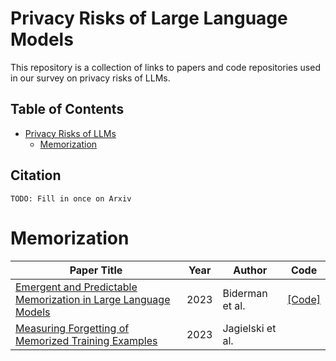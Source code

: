 # Privacy Risks of Large Language Models

This repository is a collection of links to papers and code repositories used in our survey on privacy risks of LLMs.

## Table of Contents

- [Privacy Risks of LLMs](#privacy-risks-of-large-language-models)
  - [Memorization](#memorization)


## Citation

```
TODO: Fill in once on Arxiv
```

# Memorization

| **Paper Title** | **Year** | **Author** | **Code** |
| --------------- | :----: | ---- | :----: |
| [Emergent and Predictable Memorization in Large Language Models](https://arxiv.org/abs/2304.11158) | 2023 | Biderman et al. | [[Code]](https://github.com/EleutherAI/pythia) |
| [Measuring Forgetting of Memorized Training Examples](https://arxiv.org/abs/2207.00099) | 2023 | Jagielski et al. |  | 